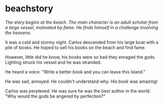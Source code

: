 # beachstory

_The story begins at the beach. The main character is an adult scholar from a large vessel, motivated by fame. He finds himself in a challenge involving the heavens._

It was a cold and stormy night. Carlos descended from his large boat with a pile of books. He hoped to sell his books on the beach and find fame. 

However, little did he know, his books were so bad they enraged the gods. Lighting struck his vessel and he was stranded. 

He heard a voice. "Write a better book and you can leave this island." 

He was sad, annoyed. He couldn't understand why. His book was amazing!

Carlos was perplexed. He was sure he was the best author in the world. "Why would the gods be angered by perfection?"

